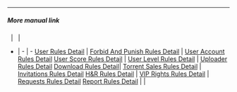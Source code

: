 &emsp;

---
##### More manual link
&nbsp; | &nbsp; | &nbsp;
- | - | -
[User Rules Detail](/about/manual/userRules) | [Forbid And Punish Rules Detail](/about/manual/forbidRules) | [User Account Rules Detail](/about/manual/userAccountRules)
[User Score Rules Detail](/about/manual/scoreRules) | [User Level Rules Detail](/about/manual/userLevelRules) | [Uploader Rules Detail](/about/manual/uploaderRules)
[Download Rules Detail](/about/manual/downloadRules)| [Torrent Sales Rules Detail](/about/manual/salesRules) | [Invitations Rules Detail](/about/manual/invitationsRules)
[H&R Rules Detail](/about/manual/hnrRules) | [VIP Rights Rules Detail](/about/manual/vipRules) | [Requests Rules Detail](/about/manual/requestRules)
[Report Rules Detail](/about/manual/reportRules) | | 